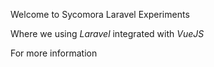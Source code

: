 Welcome to Sycomora Laravel Experiments

Where we using *Laravel* integrated with *VueJS*

For more information